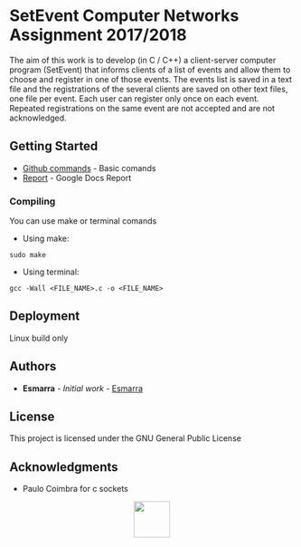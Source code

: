 # SetEvent Computer Networks Assignment 2017/2018

The aim of this work is to develop (in C / C++) a client-server computer program (SetEvent) that
informs clients of a list of events and allow them to choose and register in one of those events.
The events list is saved in a text file and the registrations of the several clients are saved on other
text files, one file per event.
Each user can register only once on each event. Repeated registrations on the same event are not
accepted and are not acknowledged.

## Getting Started
* [Github commands](https://confluence.atlassian.com/bitbucketserver/basic-git-commands-776639767.html) - Basic comands
* [Report](https://docs.google.com/document/d/1pLOnSbAHsPzHAUf_mqFTXgFESYQLVHjClPxKTPlP-Y8/edit?usp=sharing) - Google Docs Report
### Compiling

You can use make or terminal comands

* Using make:
```
sudo make
```

* Using terminal:
```
gcc -Wall <FILE_NAME>.c -o <FILE_NAME>
```

## Deployment

Linux build only

## Authors

* **Esmarra** - *Initial work* - [Esmarra](https://github.com/Esmarra)


## License

This project is licensed under the GNU General Public License

## Acknowledgments

* Paulo Coimbra for c sockets 

<p align="center">
	<img src="https://www.newstatesman.com/sites/default/files/styles/nodeimage/public/blogs_2017/02/fine.jpg?itok=WF82Xsi2 width="64" height="64" alt="">
</p>
